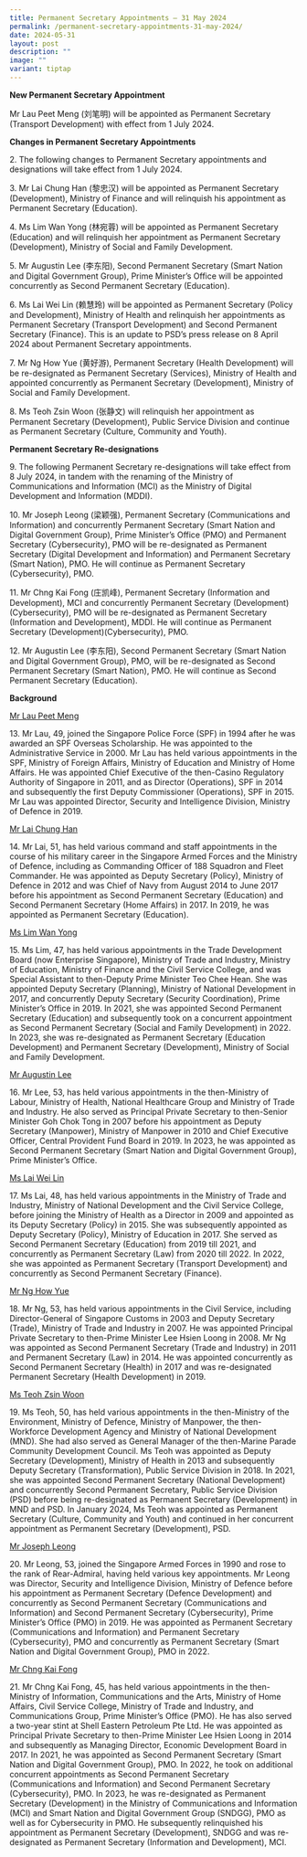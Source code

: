 ```yaml
---
title: Permanent Secretary Appointments – 31 May 2024
permalink: /permanent-secretary-appointments-31-may-2024/
date: 2024-05-31
layout: post
description: ""
image: ""
variant: tiptap
---
```

<p><strong>New Permanent Secretary Appointment</strong>
</p>
<p>Mr Lau Peet Meng (刘笔明) will be appointed as Permanent Secretary (Transport
Development) with effect from 1 July 2024.</p>
<p></p>
<p><strong>Changes in Permanent Secretary Appointments</strong>
</p>
<p>2. The following changes to Permanent Secretary appointments and designations
will take effect from 1 July 2024.</p>
<p>3. Mr Lai Chung Han (黎忠汉) will be appointed as Permanent Secretary (Development),
Ministry of Finance and will relinquish his appointment as Permanent Secretary
(Education).</p>
<p>4. Ms Lim Wan Yong (林宛蓉) will be appointed as Permanent Secretary (Education)
and will relinquish her appointment as Permanent Secretary (Development),
Ministry of Social and Family Development.</p>
<p>5. Mr Augustin Lee (李东阳), Second Permanent Secretary (Smart Nation and
Digital Government Group), Prime Minister’s Office will be appointed concurrently
as Second Permanent Secretary (Education).</p>
<p>6. Ms Lai Wei Lin (赖慧玲) will be appointed as Permanent Secretary (Policy
and Development), Ministry of Health and relinquish her appointments as
Permanent Secretary (Transport Development) and Second Permanent Secretary
(Finance). This is an update to PSD’s press release on 8 April 2024 about
Permanent Secretary appointments.</p>
<p>7. Mr Ng How Yue (黄好游), Permanent Secretary (Health Development) will
be re-designated as Permanent Secretary (Services), Ministry of Health
and appointed concurrently as Permanent Secretary (Development), Ministry
of Social and Family Development.</p>
<p>8. Ms Teoh Zsin Woon (张静文) will relinquish her appointment as Permanent
Secretary (Development), Public Service Division and continue as Permanent
Secretary (Culture, Community and Youth).</p>
<p></p>
<p><strong>Permanent Secretary Re-designations</strong>
</p>
<p>9. The following Permanent Secretary re-designations will take effect
from 8 July 2024, in tandem with the renaming of the Ministry of Communications
and Information (MCI) as the Ministry of Digital Development and Information
(MDDI).</p>
<p>10. Mr Joseph Leong (梁颖强), Permanent Secretary (Communications and Information)
and concurrently Permanent Secretary (Smart Nation and Digital Government
Group), Prime Minister’s Office (PMO) and Permanent Secretary (Cybersecurity),
PMO will be re-designated as Permanent Secretary (Digital Development and
Information) and Permanent Secretary (Smart Nation), PMO. He will continue
as Permanent Secretary (Cybersecurity), PMO.</p>
<p>11. Mr Chng Kai Fong (庄凯峰), Permanent Secretary (Information and Development),
MCI and concurrently Permanent Secretary (Development) (Cybersecurity),
PMO will be re-designated as Permanent Secretary (Information and Development),
MDDI. He will continue as Permanent Secretary (Development)(Cybersecurity),
PMO.</p>
<p>12. Mr Augustin Lee (李东阳), Second Permanent Secretary (Smart Nation and
Digital Government Group), PMO, will be re-designated as Second Permanent
Secretary (Smart Nation), PMO. He will continue as Second Permanent Secretary
(Education).</p>
<p><strong>Background</strong>
</p>
<p><u>Mr Lau Peet Meng</u>
</p>
<p>13. Mr Lau, 49, joined the Singapore Police Force (SPF) in 1994 after
he was awarded an SPF Overseas Scholarship. He was appointed to the Administrative
Service in 2000. Mr Lau has held various appointments in the SPF, Ministry
of Foreign Affairs, Ministry of Education and Ministry of Home Affairs.
He was appointed Chief Executive of the then-Casino Regulatory Authority
of Singapore in 2011, and as Director (Operations), SPF in 2014 and subsequently
the first Deputy Commissioner (Operations), SPF in 2015. Mr Lau was appointed
Director, Security and Intelligence Division, Ministry of Defence in 2019.</p>
<p><u>Mr Lai Chung Han</u>
</p>
<p>14. Mr Lai, 51, has held various command and staff appointments in the
course of his military career in the Singapore Armed Forces and the Ministry
of Defence, including as Commanding Officer of 188 Squadron and Fleet Commander.
He was appointed as Deputy Secretary (Policy), Ministry of Defence in 2012
and was Chief of Navy from August 2014 to June 2017 before his appointment
as Second Permanent Secretary (Education) and Second Permanent Secretary
(Home Affairs) in 2017. In 2019, he was appointed as Permanent Secretary
(Education).</p>
<p><u>Ms Lim Wan Yong</u>
</p>
<p>15. Ms Lim, 47, has held various appointments in the Trade Development
Board (now Enterprise Singapore), Ministry of Trade and Industry, Ministry
of Education, Ministry of Finance and the Civil Service College, and was
Special Assistant to then-Deputy Prime Minister Teo Chee Hean. She was
appointed Deputy Secretary (Planning), Ministry of National Development
in 2017, and concurrently Deputy Secretary (Security Coordination), Prime
Minister’s Office in 2019. In 2021, she was appointed Second Permanent
Secretary (Education) and subsequently took on a concurrent appointment
as Second Permanent Secretary (Social and Family Development) in 2022.
In 2023, she was re-designated as Permanent Secretary (Education Development)
and Permanent Secretary (Development), Ministry of Social and Family Development.</p>
<p><u>Mr Augustin Lee</u>
</p>
<p>16. Mr Lee, 53, has held various appointments in the then-Ministry of
Labour, Ministry of Health, National Healthcare Group and Ministry of Trade
and Industry. He also served as Principal Private Secretary to then-Senior
Minister Goh Chok Tong in 2007 before his appointment as Deputy Secretary
(Manpower), Ministry of Manpower in 2010 and Chief Executive Officer, Central
Provident Fund Board in 2019. In 2023, he was appointed as Second Permanent
Secretary (Smart Nation and Digital Government Group), Prime Minister’s
Office.</p>
<p><u>Ms Lai Wei Lin</u>
</p>
<p>17. Ms Lai, 48, has held various appointments in the Ministry of Trade
and Industry, Ministry of National Development and the Civil Service College,
before joining the Ministry of Health as a Director in 2009 and appointed
as its Deputy Secretary (Policy) in 2015. She was subsequently appointed
as Deputy Secretary (Policy), Ministry of Education in 2017. She served
as Second Permanent Secretary (Education) from 2019 till 2021, and concurrently
as Permanent Secretary (Law) from 2020 till 2022. In 2022, she was appointed
as Permanent Secretary (Transport Development) and concurrently as Second
Permanent Secretary (Finance).</p>
<p><u>Mr Ng How Yue</u>
</p>
<p>18. Mr Ng, 53, has held various appointments in the Civil Service, including
Director-General of Singapore Customs in 2003 and Deputy Secretary (Trade),
Ministry of Trade and Industry in 2007. He was appointed Principal Private
Secretary to then-Prime Minister Lee Hsien Loong in 2008. Mr Ng was appointed
as Second Permanent Secretary (Trade and Industry) in 2011 and Permanent
Secretary (Law) in 2014. He was appointed concurrently as Second Permanent
Secretary (Health) in 2017 and was re-designated Permanent Secretary (Health
Development) in 2019.</p>
<p><u>Ms Teoh Zsin Woon</u>
</p>
<p>19. Ms Teoh, 50, has held various appointments in the then-Ministry of
the Environment, Ministry of Defence, Ministry of Manpower, the then-Workforce
Development Agency and Ministry of National Development (MND). She had
also served as General Manager of the then-Marine Parade Community Development
Council. Ms Teoh was appointed as Deputy Secretary (Development), Ministry
of Health in 2013 and subsequently Deputy Secretary (Transformation), Public
Service Division in 2018. In 2021, she was appointed Second Permanent Secretary
(National Development) and concurrently Second Permanent Secretary, Public
Service Division (PSD) before being re-designated as Permanent Secretary
(Development) in MND and PSD. In January 2024, Ms Teoh was appointed as
Permanent Secretary (Culture, Community and Youth) and continued in her
concurrent appointment as Permanent Secretary (Development), PSD.</p>
<p><u>Mr Joseph Leong</u>
</p>
<p>20. Mr Leong, 53, joined the Singapore Armed Forces in 1990 and rose to
the rank of Rear-Admiral, having held various key appointments. Mr Leong
was Director, Security and Intelligence Division, Ministry of Defence before
his appointment as Permanent Secretary (Defence Development) and concurrently
as Second Permanent Secretary (Communications and Information) and Second
Permanent Secretary (Cybersecurity), Prime Minister’s Office (PMO) in 2019.
He was appointed as Permanent Secretary (Communications and Information)
and Permanent Secretary (Cybersecurity), PMO and concurrently as Permanent
Secretary (Smart Nation and Digital Government Group), PMO in 2022.</p>
<p><u>Mr Chng Kai Fong</u>
</p>
<p>21. Mr Chng Kai Fong, 45, has held various appointments in the then-Ministry
of Information, Communications and the Arts, Ministry of Home Affairs,
Civil Service College, Ministry of Trade and Industry, and Communications
Group, Prime Minister’s Office (PMO). He has also served a two-year stint
at Shell Eastern Petroleum Pte Ltd. He was appointed as Principal Private
Secretary to then-Prime Minister Lee Hsien Loong in 2014 and subsequently
as Managing Director, Economic Development Board in 2017. In 2021, he was
appointed as Second Permanent Secretary (Smart Nation and Digital Government
Group), PMO. In 2022, he took on additional concurrent appointments as
Second Permanent Secretary (Communications and Information) and Second
Permanent Secretary (Cybersecurity), PMO. In 2023, he was re-designated
as Permanent Secretary (Development) in the Ministry of Communications
and Information (MCI) and Smart Nation and Digital Government Group (SNDGG),
PMO as well as for Cybersecurity in PMO. He subsequently relinquished his
appointment as Permanent Secretary (Development), SNDGG and was re-designated
as Permanent Secretary (Information and Development), MCI.</p>
<p></p>